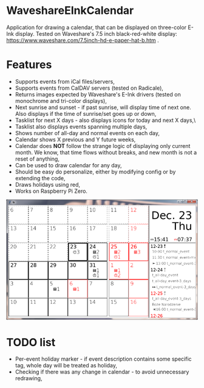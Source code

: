 # WaveshareEInkCalendar
Application for drawing a calendar, that can be displayed on three-color E-Ink display. Tested on Waveshare's 7.5 inch black-red-white display: https://www.waveshare.com/7.5inch-hd-e-paper-hat-b.htm .

# Features
- Supports events from iCal files/servers,
- Supports events from CalDAV servers (tested on Radicale),
- Returns images expected by Waveshare's E-Ink drivers (tested on monochrome and tri-color displays),
- Next sunrise and sunset - if past sunrise, will display time of next one. Also displays if the time of sunrise/set goes up or down,
- Tasklist for next X days - also displays icons for today and next X days,\
- Tasklist also displays events spanning multiple days,
- Shows number of all-day and normal events on each day,
- Calendar shows X previous and Y future weeks,
- Calendar does **NOT** follow the strange logic of displaying only current month. We know, that time flows without breaks, and new month is not a reset of anything,
- Can be used to draw calendar for any day,
- Should be easy do personalize, either by modifying config or by extending the code,
- Draws holidays using red,
- Works on Raspberry Pi Zero.

![Example calendar](sample.png)

# TODO list
- Per-event holiday marker - if event description contains some specific tag, whole day will be treated as holiday,
- Checking if there was any change in calendar - to avoid unnecessary redrawing,
